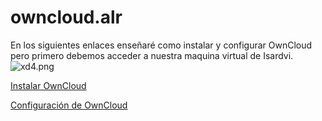 # owncloud.alr
En los siguientes enlaces enseñaré como instalar y configurar OwnCloud pero primero debemos acceder a nuestra maquina virtual de Isardvi.
![xd4.png](xd4.png)


[Instalar OwnCloud](https://github.com/AdriFroste/owncloud.alr/blob/main/instalar%20owncloud.md)

[Configuración de OwnCloud](https://github.com/AdriFroste/owncloud.alr/blob/main/config%20owncloud.md)
